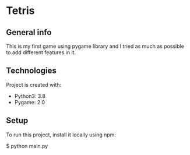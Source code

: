 # Tetris

## General info
This is my first game using pygame library and I tried as much as possible to add different features in it.
	
## Technologies
Project is created with:
* Python3: 3.8
* Pygame: 2.0
	
## Setup
To run this project, install it locally using npm:


$ python main.py
